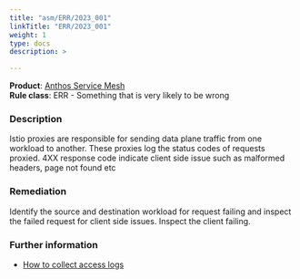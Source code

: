 ```yaml
---
title: "asm/ERR/2023_001"
linkTitle: "ERR/2023_001"
weight: 1
type: docs
description: >

---
```


**Product**: [Anthos Service Mesh](https://cloud.google.com/anthos)\
**Rule class**: ERR - Something that is very likely to be wrong


### Description

Istio proxies are responsible for sending data plane traffic from one
workload to another. These proxies log the status codes of requests proxied.
4XX response code indicate client side issue such as malformed headers,
page not found etc

### Remediation

Identify the source and destination workload for request failing and inspect the failed request for client side issues.
Inspect the client failing.

### Further information

- [How to collect access logs ](https://cloud.google.com/service-mesh/docs/troubleshooting/troubleshoot-collect-logs)
